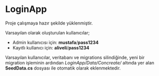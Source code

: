 <h1>LoginApp</h1>
<p>Proje çalışmaya hazır şekilde yüklenmiştir.</p>
Varsayılan olarak oluşturulan kullanıcılar;
<ul>
  <li>Admin kullanıcısı için: <strong>mustafa</strong>/<strong>pass1234</strong></li>
  <li>Kayıtlı kullanıcı için: <strong>aliveli</strong>/<strong>pass1234</strong></li>
</ul> 
<p>Varsayılan kullanıcılar, veritabanı ve migrations silindiğinde, yeni bir migration işleminin ardından <i>LoginApp/Data/Concreate/</i> altında yer alan <b>SeedData.cs</b> dosyası ile otomatik olarak eklenmektedir.</p>

